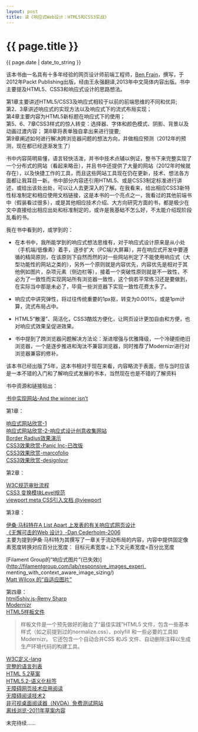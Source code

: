 ```yaml
---
layout: post
title: 读《响应式Web设计：HTML5和CSS3实战》
---
```


{{ page.title }}
================
<p class="meta">{{ page.date | date_to_string }}</p>

该本书由一名具有十多年经验的网页设计师前端工程师，[Ben Frain](www.benfrain.com)，撰写，于2012年Packt Publishing出版，经由王永强翻译,2013年中文简体内容出版。书中主要提及HTML5、CSS3和响应式设计的思路想法。

第1章主要讲述HTML5/CSS3及响应式相较于以前的前端思维的不同和优异;    
第2、3章讲述响应式的实现方法以及响应式下的流式布局实现；    
第4章主要内容为HTML5新标题在响应式下的使用；    
第5、6、7章CSS3样式的惊人转变：选择器、字体和颜色模式、阴影、背景以及动画过渡内容； 
第8章将表单独自拿出来进行提要;  
第9章阐述如何进行解决跨浏览器问题的想法方向，并做相应预测（2012年的预测，现在都已经逐渐发生了）

书中内容简明易懂，语言轻快活泼，并书中技术点辅以例证，整书下来完整实现了一个分布式的网站（看起来略丑），并且书中还提供了大量的网站（2012年时候就存在），以及快捷工作的工具，而且这些网站工具现在仍在更新，技术、想法各方面都让我耳目一新。书中部分内容还引用HTML5、或是CSS3制定标准进行讲述，或给出该处出处，可以让人去更深入的了解。在我看来，给出相应CSS3新特性标准制定和相应使用文档链接，这是本书的一个亮点之一，我看过的其他前端书中（假装看过很多），或是其他相应技术介绍、大方向研究方面的书，都是极少在文中直接给出相应出处和标准制定的，或许是我基础不怎么好，不太能介绍现阶段乱看的书。

我在书中看到的，或学到的：

* 在本书中，我所能学到的响应式想法思维有，对于响应式设计原来是从小处（手机端/低像素）着手，逐步扩大（PC端/大屏幕），并在响应式开发中要遵循的精简原则，在该原则下自然而然的对一些网站判定了不能使用响应式（大型功能性的网站之类的），另外一个原则就是内容优先，内容优先是相对于其他例如图片，杂项元素（侧边栏等），接着一个突破性原则就是不一致性，不必为了一致性而实现网站所有浏览器一致性，这个倘若平常练习还是要做到，在实际当中那是未必了，毕竟一些浏览器下实现一致性花费太多了。

* 响应式中讲究弹性，将过往传统重要的1px抠，转变为0.001%，或是1pm计算，流式布局占中。

* HTML5“散漫”、简洁化，CSS3酷炫方便化，让网页设计更加自由和方便，也对响应式效果呈促进效果。

* 书中提到了跨浏览器问题解决方法论：渐进增强与优雅降级，一个冷硬拒绝旧浏览器，一个是逐步推进和淘汰不兼容浏览器，同时推荐了Modernizr进行对浏览器兼容的修补。

该本书已经出版了5年，这本书相对于现在来看，内容略流于表面，但与当时应该是一本不错的入门和了解响应式发展的书本，当然现在也是不错的了解资料

书中资源和链接贴出：

[书中实现网站-And the winner isn’t](http://www.andthewinnerisnt.com/)	

第1章：	

[响应式网站欣赏-1](http://thinkvitamin.com/)   	
[响应式网站欣赏-2-响应式设计创意收集网站](https://mediaqueri.es/)   	
[Border Radius效果演示](https://testdrive-archive.azurewebsites.net/html5/borderradius/default.html)   	
[CSS3效果欣赏-Panic Inc-已改版](https://panic.com/blog/)   	
[CSS3效果欣赏-marcofolio](http://demo.marcofolio.net/3d_animation_css3/)    
[CSS3效果欣赏-designlovr](http://designlovr.com/)   	

第2章：	

[W3C规范审批流程](http://www.w3.org/2005/10/Process-20051014/tr)  	
[CSS3 变换模块Level规范](http://www.w3.org/TR/css3-3d-transforms/)     
[viewport meta CSS引入文档 @viewport](http://dev.w3.org/csswg/css-device-adapt/)       

第3章：	

[伊桑·马科特在A List Apart 上发表的有关响应式网页设计](http://www.alistapart.com/articles/responsive-web-design/)   	
[《无懈可击的Web 设计》-Dan Cederholm-2006](https://book.douban.com/subject/1937913/)         	
		主要为提到伊桑·马科特为其撰写了一章关于流动布局的内容，内容中提供固定像素宽度转换对应百分比宽度：
				目标元素宽度÷上下文元素宽度=百分比宽度	


[Filament Group的“响应式图片”(已失效)](http://filamentgroup.com/lab/responsive_images_experi_ menting_with_context_aware_image_sizing/)     
[Matt Wilcox 的“自适应图片”](http://adaptive-images.com/)      

第四章：    
[html5shiv.js-Remy Sharp](https://remysharp.com/2009/01/07/html5-enabling-script/)     
[Modernizr](http://www.modernizr.com)      
[HTML5样板文件](http://html5boilerplate.com/)     		

>样板文件是一个预先做好的融合了“最佳实践”HTML5 文件，包含一些基本样式（如之前提到过的normalize.css）、polyfill 和一些必要的工具如Modernizr。
>它还包含一个自动合并CSS 和JS 文件、自动删除注释以生成生产环境代码的构建工具。

[W3C定义-lang](http://dev.w3.org/html5/spec/Overview.html#attr-lang)           
[完整的语言列表](http://www.iana.org/assignments/language-subtag-registry)            
[HTML 5.2草案](http://w3c.github.io/html/#non-conforming-features)       
[HTML5.2-语义化标签](http://w3c.github.io/html/sections.html#sections)       
[无障碍网页技术应用阅读](https://www.w3.org/WAI/intro/aria)    
[无障碍阅读技术2](https://www.w3.org/TR/wai-aria/roles#role_definitions)       
[非可视桌面阅读器（NVDA）免费测试网站](http://www.nvdaproject.org/)    
[离线浏览-2011年草案内容](https://www.w3.org/TR/2011/WD-html5-20110525/offline.html)			  





未完待续……





































